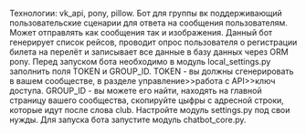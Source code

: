 Технологии: vk_api, pony, pillow.
Бот для группы вк поддерживающий пользовательские сценарии для ответа на сообщения пользователям.
Может отправлять как сообщения так и изображения.
Данный бот генерирует список рейсов, проводит опрос пользователя о регистрации билета на перелёт и записывает все данные в базу данных через ORM pony.
Перед запуском бота необходимо в модуль local_settings.py заполнить поля TOKEN и GROUP_ID.
TOKEN - вы должны сгенерировать в вашем сообществе, в разделе управление>>работа с API>>ключ доступа.
GROUP_ID - вы можете его найти, находять на главной страницу вашего сообщества, скопируйте цыфры с адресной строки, которые идут после слова club.
Настройте модуль settings.py под свои нужды.
Для запуска бота запустите модуль chatbot_core.py.
